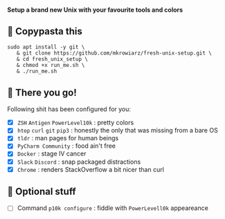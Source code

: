 #### Setup a brand new Unix with your favourite tools and colors


## 🍝 Copypasta this
```
sudo apt install -y git \
   & git clone https://github.com/mkrowiarz/fresh-unix-setup.git \
   & cd fresh_unix_setup \
   & chmod +x run_me.sh \
   & ./run_me.sh
```

## 🎉 There you go!

Following shit has been configured for you:
- [x] `ZSH` `Antigen` `PowerLevel10k` : pretty colors
- [x] `htop` `curl` `git` `pip3` : honestly the only that was missing from a bare OS
- [x] `tldr` : man pages for human beings
- [x] `PyCharm Community` : food ain't free
- [x] `Docker` : stage IV cancer
- [x] `Slack` `Discord` : snap packaged distractions
- [x] `Chrome` : renders StackOverflow a bit nicer than curl

## 📌 Optional stuff

- [ ] Command `p10k configure` : fiddle with `PowerLevell0k` appeareance
